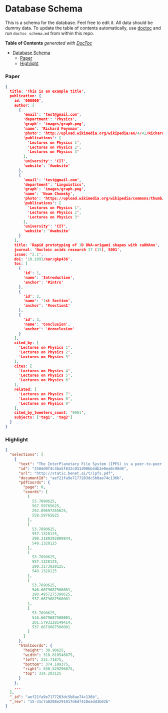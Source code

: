 Database Schema
===============

This is a schema for the database. Feel free to edit it. All data should be dummy data. To update the table of contents automatically, use [doctoc](https://github.com/thlorenz/doctoc) and run `doctoc schema.md` from within this repo. 

<!-- START doctoc generated TOC please keep comment here to allow auto update -->
<!-- DON'T EDIT THIS SECTION, INSTEAD RE-RUN doctoc TO UPDATE -->
**Table of Contents**  *generated with [DocToc](https://github.com/thlorenz/doctoc)*

- [Database Schema](#database-schema)
    - [Paper](#paper)
    - [Highlight](#highlight)

<!-- END doctoc generated TOC please keep comment here to allow auto update -->

### Paper

```json
{
  title: 'This is an example title',
  publication: {
    id: '000000',
    author: [
      {
        'email': 'test@gmail.com',
        'department': 'Physics',
        'graph': 'images/graph.png',
        'name': 'Richard Feynman',
        'photo': 'http://upload.wikimedia.org/wikipedia/en/4/42/Richard_Feynman_Nobel.jpg',
        'publications': [
          'Lectures on Physics 1',
          'Lectures on Physics 2',
          'Lectures on Physics 3'
        ],
        'university': 'CIT',
        'website': '#website'
      },
      {
        'email': 'test@gmail.com',
        'department': 'Linguistics',
        'graph': 'images/graph.png',
        'name': 'Noam Chomsky',
        'photo': 'https://upload.wikimedia.org/wikipedia/commons/thumb/6/6e/Chomsky.jpg/460px-Chomsky.jpg',
        'publications': [
          'Lectures on Physics 1',
          'Lectures on Physics 2',
          'Lectures on Physics 3'
        ],
        'university': 'CIT',
        'website': '#website'
      }
    ],
    title: 'Rapid prototyping of 3D DNA-origami shapes with caDNAno',
    journal: 'Nucleic acids research 37 (15), 5001',
    issue: '2.1',
    doi: '10.1093/nar/gkp436',
    toc: [
      {
        'id': 1,
        'name': 'Introduction',
        'anchor': '#intro'
      },
      {
        'id': 2,
        'name': '1st Section',
        'anchor': '#section1'
      },
      {
        'id': 3,
        'name': 'Conclusion',
        'anchor': '#conclusion'
      }
    ],
    cited_by: [
      'Lectures on Physics 1',
      'Lectures on Physics 2',
      'Lectures on Physics 3'
    ],
    cites: [
      'Lectures on Physics 4',
      'Lectures on Physics 5',
      'Lectures on Physics 6'
    ],
    related: [
      'Lectures on Physics 7',
      'Lectures on Physics 8',
      'Lectures on Physics 9'
    ],
    cited_by_tweeters_count: '9001',
    subjects: ['tag1', 'tag2']
  }
}
```

### Highlight

```json
{
  "selections": [
    {
      "text": "The InterPlanetary File System (IPFS) is a peer-to-peer dis-tributed \fle system that seeks to connect all computing de-vices  with  the  same  system  of  \fles. ",
      "id": "250dd0f4c3ba5f832c031d90bb4db2e0ea0c98d6",
      "url": "http://static.benet.ai/t/ipfs.pdf",
      "documentId": "aef21fa9e7177203dc5b8ae74c136b",
      "pdfCoords": {
        "page": 0,
        "coords": [
          [
            53.7890625,
            567.59765625,
            292.89697265625,
            558.59765625
          ],
          [
            53.7890625,
            557.1328125,
            290.3189392089844,
            548.1328125
          ],
          [
            53.7890625,
            557.1328125,
            290.3173828125,
            548.1328125
          ],
          [
            53.7890625,
            546.6679687500001,
            290.4957275390625,
            537.6679687500001
          ],
          [
            53.7890625,
            546.6679687500001,
            201.5793228149414,
            537.6679687500001
          ]
        ]
      },
      "htmlCoords": {
        "height": 39.90625,
        "width": 318.810546875,
        "left": 231.71875,
        "bottom": 374.109375,
        "right": 550.529296875,
        "top": 334.203125
      }
    },
    ...
  ],
  "_id": "aef21fa9e7177203dc5b8ae74c136b",
  "_rev": "15-31c7a0208e291017d6df428eadd3b02b"
}
```